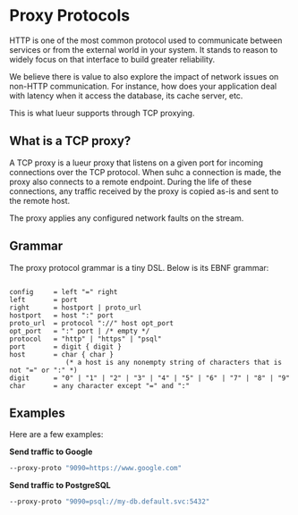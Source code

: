 # Proxy Protocols

HTTP is one of the most common protocol used to communicate between services
or from the external world in your system. It stands to reason to widely focus
on that interface to build greater reliability.

We believe there is value to also explore the impact of network issues on
non-HTTP communication. For instance, how does your application deal with
latency when it access the database, its cache server, etc.

This is what lueur supports through TCP proxying.

## What is a TCP proxy?

A TCP proxy is a lueur proxy that listens on a given port for incoming
connections over the TCP protocol. When suhc a connection is made, the proxy
also connects to a remote endpoint. During the life of these connections, any
traffic received by the proxy is copied as-is and sent to the remote host.

The proxy applies any configured network faults on the stream.

### 

## Grammar

The proxy protocol grammar is a tiny DSL. Below is its EBNF grammar:

```ebnf

config     = left "=" right
left       = port
right      = hostport | proto_url
hostport   = host ":" port
proto_url  = protocol "://" host opt_port
opt_port   = ":" port | /* empty */
protocol   = "http" | "https" | "psql"
port       = digit { digit }
host       = char { char }
              (* a host is any nonempty string of characters that is not "=" or ":" *)
digit      = "0" | "1" | "2" | "3" | "4" | "5" | "6" | "7" | "8" | "9"
char       = any character except "=" and ":"
```

## Examples

Here are a few examples:

**Send traffic to Google**

```bash
--proxy-proto "9090=https://www.google.com"
```

**Send traffic to PostgreSQL**

```bash
--proxy-proto "9090=psql://my-db.default.svc:5432"
```

